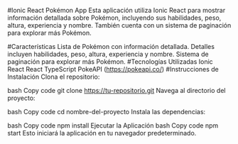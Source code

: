 #Ionic React Pokémon App
Esta aplicación utiliza Ionic React para mostrar información detallada sobre Pokémon, incluyendo sus habilidades, peso, altura, experiencia y nombre. También cuenta con un sistema de paginación para explorar más Pokémon.

#Características
Lista de Pokémon con información detallada.
Detalles incluyen habilidades, peso, altura, experiencia y nombre.
Sistema de paginación para explorar más Pokémon.
#Tecnologías Utilizadas
Ionic React
React
TypeScript
PokeAPI (https://pokeapi.co/)
#Instrucciones de Instalación
Clona el repositorio:

bash
Copy code
git clone https://tu-repositorio.git
Navega al directorio del proyecto:

bash
Copy code
cd nombre-del-proyecto
Instala las dependencias:

bash
Copy code
npm install
Ejecutar la Aplicación
bash
Copy code
npm start
Esto iniciará la aplicación en tu navegador predeterminado.
